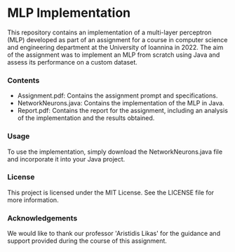 # MLP Implementation

This repository contains an implementation of a multi-layer perceptron (MLP) developed as part of an assignment for a course in computer science and engineering department at the University of Ioannina in 2022. The aim of the assignment was to implement an MLP from scratch using Java  and assess its performance on a custom dataset.

### Contents
* Assignment.pdf: Contains the assignment prompt and specifications.
* NetworkNeurons.java: Contains the implementation of the MLP in Java.
* Report.pdf: Contains the report for the assignment, including an analysis of the implementation and the results obtained.

### Usage
To use the implementation, simply download the NetworkNeurons.java file and incorporate it into your Java project.

### License
This project is licensed under the MIT License. See the LICENSE file for more information.

### Acknowledgements
We would like to thank our professor 'Aristidis Likas' for the guidance and support provided during the course of this assignment.